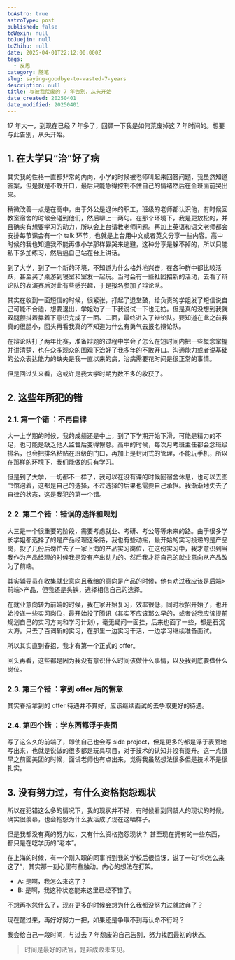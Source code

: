 ```yaml
---
toAstro: true
astroType: post
published: false
toWexin: null
toJuejin: null
toZhihu: null
date: 2025-04-01T22:12:00.000Z
tags:
  - 反思
category: 随笔
slug: saying-goodbye-to-wasted-7-years
description: null
title: 与被我荒废的 7 年告别，从头开始
date_created: 20250401
date_modified: 20250401
---
```

17 年大一，到现在已经 7 年多了，回顾一下我是如何荒废掉这 7 年时间的。想要与此告别，从头开始。

## 1. 在大学只“治”好了病

其实我的性格一直都非常的内向，小学的时候被老师叫起来回答问题，我虽然知道答案，但是就是不敢开口，最后只能急得控制不住自己的情绪然后在全班面前哭出来。

稍微改善一点是在高中，由于外公是退休的职工，班级的老师都认识他，有时候回教室宿舍的时候会碰到他们，然后聊上一两句。在那个环境下，我是更放松的，并且确实有想要学习的动力，所以会上台请教老师问题。再加上英语和语文老师都会安排每节课会有一个 talk 环节，也就是上台用中文或者英文分享一些内容。高中时候的我也知道我不能再像小学那样靠哭来逃避，这种分享是躲不掉的，所以只能私下多加练习，然后逼自己站在台上讲话。

到了大学，到了一个新的环境，不知道为什么格外地兴奋，在各种群中都比较活跃，甚至买了桌游到寝室和室友一起玩。当时会有一些社团招新的活动，去看了辩论队的表演赛后对此有些感兴趣，于是报名参加了辩论队。

其实在收到一面短信的时候，很紧张，打起了退堂鼓，给负责的学姐发了短信说自己可能不合适，想要退出，学姐劝了一下我说试一下也无妨。但是真的没想到我就双腿颤抖着靠着下意识完成了一面、二面，最终进入了辩论队。要知道在此之前我真的很胆小，回头再看我真的不知道为什么有勇气去报名辩论队。

在辩论队打了两年比赛，准备辩题的过程中学会了怎么在短时间内把一些概念掌握并讲清楚，也在众多观众的围观下治好了我多年的不敢开口。沟通能力或者说基础的公众表达能力的缺失是我一直以来的病，治病需要花时间是很正常的事情。  

但是回过头来看，这或许是我大学时期为数不多的收获了。

## 2. 这些年所犯的错

### 2.1. 第一个错 ：不再自律

大一上学期的时候，我的成绩还是中上，到了下学期开始下滑，可能是精力的不足，也可能是缺乏他人监督后变得懈怠。高中的时候，每次月考班主任都会念班级排名，也会把排名粘贴在班级的门口，再加上是封闭式的管理，不能玩手机，所以在那样的环境下，我们能做的只有学习。

但是到了大学，一切都不一样了，我可以在没有课的时候回宿舍休息，也可以去图书馆泡着，这都是自己的选择，不过选择的后果也需要自己承担。我渐渐地失去了自律的状态，这是我犯的第一个错。

### 2.2. 第二个错 ：错误的选择和规划

大三是一个很重要的阶段，需要考虑就业、考研、考公等等未来的路。由于很多学长学姐都选择了的是产品经理这条路，我也有些动摇，最开始的实习投递的是产品岗，投了几份后匆忙去了一家上海的产品实习岗位，在这份实习中，我才意识到当我作为产品经理的时候我是没有产出动力的。然后我才将自己的就业意向从产品改为了前端。

其实辅导员在收集就业意向且我给的意向是产品的时候，他有劝过我应该是后端>前端>产品，但我还是头铁，选择相信自己的选择。

在就业意向转为前端的时候，我在家开始复习，效率很低，同时秋招开始了，也开始投递一些实习岗位，最开始投了腾讯（其实不应该那么早的，或者说我应该提前规划自己的实习方向和学习计划），毫无疑问一面挂，后来也面了一些，都是石沉大海。只去了百词斩的实习，在那里一边实习干活，一边学习继续准备面试。

所以其实直到春招，我才有第一个正式的 offer。

回头再看，这些都是因为我没有意识什么时间该做什么事情，以及我到底要做什么岗位。

### 2.3. 第三个错 ：拿到 offer 后的懈怠

其实春招拿到的 offer 待遇并不算好，应该继续面试的去争取更好的待遇。

### 2.4. 第四个错 ：学东西都浮于表面

写了这么久的前端了，即使自己也会写 side project，但是更多的都是浮于表面地写出来，也就是说做的很多都是玩具项目，对于技术的认知并没有提升。这一点很早之前面美团的时候，面试老师也有点出来，觉得我虽然想法很多但是技术不是很扎实。  

## 3. 没有努力过，有什么资格抱怨现状

所以在犯错这么多的情况下，我的现状并不好，有时候看到同龄人的现状的时候，确实很羡慕，也会抱怨为什么我活成了现在这幅样子。  

但是我都没有真的努力过，又有什么资格抱怨现状？  甚至现在拥有的一些东西，都只是在吃学历的“老本”。 

在上海的时候，有一个刚入职的同事听到我的学校后很惊讶，说了一句“你怎么来这了”，其实那一刻心里有些触动。内心的想法在打架。  
- A: 是啊，我怎么来这了？
- B: 是啊，我这种状态能来这里已经不错了。

不想再抱怨什么了，现在更多的时候会想为什么我都没努力过就放弃了？

现在醒过来，再好好努力一把，如果还是争取不到再认命不行吗？  

我会给自己一段时间，与过去 7 年颓废的自己告别，努力找回最初的状态。    

> 时间是最好的法官，是非成败未来见。
